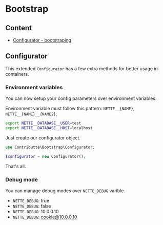 # Bootstrap

## Content

- [Configurator - bootstraping](#configurator)

## Configurator

This extended `Configurator` has a few extra methods for better usage in containers.

### Environment variables

You can now setup your config parameters over environment variables.

Environment variable must follow this pattern: `NETTE__{NAME}`, `NETTE__{NAME}__{NAME2}`.

```bash
export NETTE__DATABASE__USER=test
export NETTE__DATABASE__HOST=localhost
```

Just create our configurator object.

```php
use Contributte\Bootstrap\Configurator;

$configurator = new Configurator();
```

That's all.

### Debug mode

You can manage debug modes over `NETTE_DEBUG` varible.

- `NETTE_DEBUG`: true
- `NETTE_DEBUG`: false
- `NETTE_DEBUG`: 10.0.0.10
- `NETTE_DEBUG`: cookie@10.0.0.10
